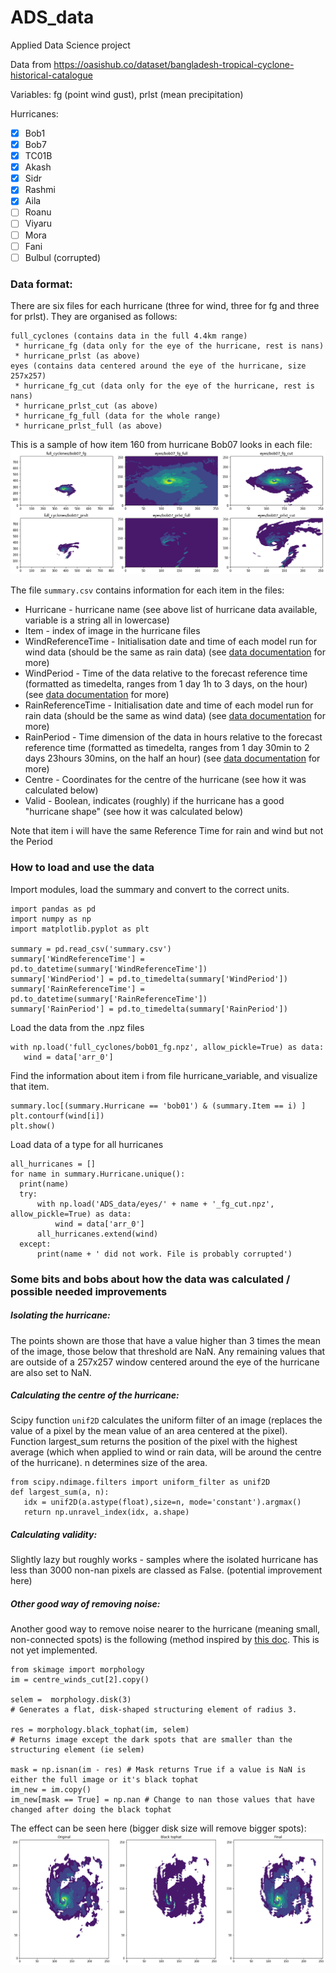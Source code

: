 # ADS_data
Applied Data Science project

Data from https://oasishub.co/dataset/bangladesh-tropical-cyclone-historical-catalogue

Variables: fg (point wind gust), prlst (mean precipitation)

Hurricanes:
- [x] Bob1
- [x] Bob7
- [x] TC01B
- [x] Akash
- [x] Sidr
- [x] Rashmi
- [x] Aila
- [ ] Roanu
- [ ] Viyaru
- [ ] Mora
- [ ] Fani
- [ ] Bulbul (corrupted)

### Data format:
There are six files for each hurricane (three for wind, three for fg and three for prlst). They are organised as follows:
```
full_cyclones (contains data in the full 4.4km range)
 * hurricane_fg (data only for the eye of the hurricane, rest is nans)
 * hurricane_prlst (as above)
eyes (contains data centered around the eye of the hurricane, size 257x257)
 * hurricane_fg_cut (data only for the eye of the hurricane, rest is nans)
 * hurricane_prlst_cut (as above)
 * hurricane_fg_full (data for the whole range)
 * hurricane_prlst_full (as above)

```
This is a sample of how item 160 from hurricane Bob07 looks in each file:
![sample_hurricane_files](https://github.com/elenafillo/ADS_data/blob/main/sample_image.png)


The file `summary.csv` contains information for each item in the files:
 * Hurricane - hurricane name (see above list of hurricane data available, variable is a string all in lowercase)
 * Item - index of image in the hurricane files
 * WindReferenceTime - Initialisation date and time of each model run for wind data (should be the same as rain data) (see [data documentation](https://myololobuckert213913653.s3.amazonaws.com/documentation/bangladesh-tropical-cyclone-historical-catalogue/HistoricalCatalogueDataDescription.pdf?) for more)
 * WindPeriod - Time of the data relative to the forecast reference time (formatted as timedelta, ranges from 1 day 1h to 3 days, on the hour)(see [data documentation](https://myololobuckert213913653.s3.amazonaws.com/documentation/bangladesh-tropical-cyclone-historical-catalogue/HistoricalCatalogueDataDescription.pdf?) for more)
  * RainReferenceTime - Initialisation date and time of each model run for rain data (should be the same as wind data) (see [data documentation](https://myololobuckert213913653.s3.amazonaws.com/documentation/bangladesh-tropical-cyclone-historical-catalogue/HistoricalCatalogueDataDescription.pdf?) for more)
 * RainPeriod - Time dimension of the data in hours relative to the forecast reference time (formatted as timedelta, ranges from 1 day 30min to 2 days 23hours 30mins, on the half an hour) (see [data documentation](https://myololobuckert213913653.s3.amazonaws.com/documentation/bangladesh-tropical-cyclone-historical-catalogue/HistoricalCatalogueDataDescription.pdf?) for more) 
 * Centre - Coordinates for the centre of the hurricane (see how it was calculated below)
 * Valid - Boolean, indicates (roughly) if the hurricane has a good "hurricane shape" (see how it was calculated below)

Note that item i will have the same Reference Time for rain and wind but not the Period

### How to load and use the data

Import modules, load the summary and convert to the correct units.
 
 ```
 import pandas as pd
 import numpy as np
 import matplotlib.pyplot as plt

summary = pd.read_csv('summary.csv')
summary['WindReferenceTime'] = pd.to_datetime(summary['WindReferenceTime'])
summary['WindPeriod'] = pd.to_timedelta(summary['WindPeriod'])
summary['RainReferenceTime'] = pd.to_datetime(summary['RainReferenceTime'])
summary['RainPeriod'] = pd.to_timedelta(summary['RainPeriod'])

 ```
 
 Load the data from the .npz files
 
 ```
 with np.load('full_cyclones/bob01_fg.npz', allow_pickle=True) as data:
    wind = data['arr_0']
 ```
 
 Find the information about item i from file hurricane_variable, and visualize that item.
 
 ``` 
summary.loc[(summary.Hurricane == 'bob01') & (summary.Item == i) ]
plt.contourf(wind[i])
plt.show()
  ```
  
  Load data of a type for all hurricanes 
  ```
all_hurricanes = []
for name in summary.Hurricane.unique():
    print(name)
    try:
        with np.load('ADS_data/eyes/' + name + '_fg_cut.npz', allow_pickle=True) as data:
            wind = data['arr_0'] 
        all_hurricanes.extend(wind)
    except:
        print(name + ' did not work. File is probably corrupted')
  ```
  
 ### Some bits and bobs about how the data was calculated / possible needed improvements
 ##### Isolating the hurricane:
 The points shown are those that have a value higher than 3 times the mean of the image, those below that threshold are NaN.
 Any remaining values that are outside of a 257x257 window centered around the eye of the hurricane are also set to NaN. 
 
 ##### Calculating the centre of the hurricane:
Scipy function `unif2D` calculates the uniform filter of an image (replaces the value of a pixel by the mean value of an area centered at the pixel). Function largest_sum returns the position of the pixel with the highest average (which when applied to wind or rain data, will be around the centre of the hurricane). n determines size of the area.
 ```
 from scipy.ndimage.filters import uniform_filter as unif2D
def largest_sum(a, n):
    idx = unif2D(a.astype(float),size=n, mode='constant').argmax()
    return np.unravel_index(idx, a.shape)
 ```
 
  ##### Calculating validity:
  Slightly lazy but roughly works - samples where the isolated hurricane has less than 3000 non-nan pixels are classed as False. (potential improvement here)
  
  
  ##### Other good way of removing noise:
  Another good way to remove noise nearer to the hurricane (meaning small, non-connected spots) is the following (method inspired by [this doc](https://scikit-image.org/docs/stable/auto_examples/filters/plot_tophat.html). This is not yet implemented.
  ```
from skimage import morphology 
im = centre_winds_cut[2].copy()

selem =  morphology.disk(3) 
# Generates a flat, disk-shaped structuring element of radius 3. 

res = morphology.black_tophat(im, selem)
# Returns image except the dark spots that are smaller than the structuring element (ie selem)

mask = np.isnan(im - res) # Mask returns True if a value is NaN is either the full image or it's black tophat
im_new = im.copy()
im_new[mask == True] = np.nan # Change to nan those values that have changed after doing the black tophat

```
The effect can be seen here (bigger disk size will remove bigger spots):
![sample_tophat_processing](https://github.com/elenafillo/ADS_data/blob/main/sample_tophat.png)



